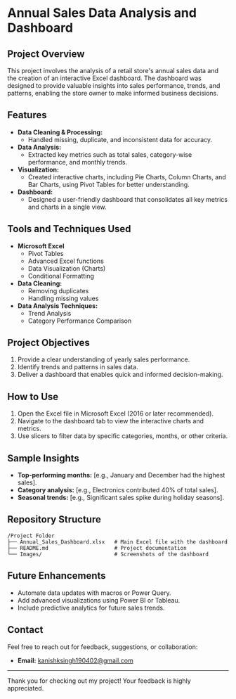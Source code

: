 # Annual Sales Data Analysis and Dashboard

## Project Overview
This project involves the analysis of a retail store's annual sales data and the creation of an interactive Excel dashboard. The dashboard was designed to provide valuable insights into sales performance, trends, and patterns, enabling the store owner to make informed business decisions.

## Features
- **Data Cleaning & Processing:**
  - Handled missing, duplicate, and inconsistent data for accuracy.
- **Data Analysis:**
  - Extracted key metrics such as total sales, category-wise performance, and monthly trends.
- **Visualization:**
  - Created interactive charts, including Pie Charts, Column Charts, and Bar Charts, using Pivot Tables for better understanding.
- **Dashboard:**
  - Designed a user-friendly dashboard that consolidates all key metrics and charts in a single view.

## Tools and Techniques Used
- **Microsoft Excel**
  - Pivot Tables
  - Advanced Excel functions
  - Data Visualization (Charts)
  - Conditional Formatting
- **Data Cleaning:**
  - Removing duplicates
  - Handling missing values
- **Data Analysis Techniques:**
  - Trend Analysis
  - Category Performance Comparison

## Project Objectives
1. Provide a clear understanding of yearly sales performance.
2. Identify trends and patterns in sales data.
3. Deliver a dashboard that enables quick and informed decision-making.

## How to Use
1. Open the Excel file in Microsoft Excel (2016 or later recommended).
2. Navigate to the dashboard tab to view the interactive charts and metrics.
3. Use slicers to filter data by specific categories, months, or other criteria.

## Sample Insights
- **Top-performing months:** [e.g., January and December had the highest sales].
- **Category analysis:** [e.g., Electronics contributed 40% of total sales].
- **Seasonal trends:** [e.g., Significant sales spike during holiday seasons].


## Repository Structure
```
/Project Folder
├── Annual_Sales_Dashboard.xlsx   # Main Excel file with the dashboard
├── README.md                     # Project documentation
└── Images/                       # Screenshots of the dashboard
```

## Future Enhancements
- Automate data updates with macros or Power Query.
- Add advanced visualizations using Power BI or Tableau.
- Include predictive analytics for future sales trends.

## Contact
Feel free to reach out for feedback, suggestions, or collaboration:
- **Email:** kanishksingh190402@gmail.com

---

Thank you for checking out my project! Your feedback is highly appreciated.
